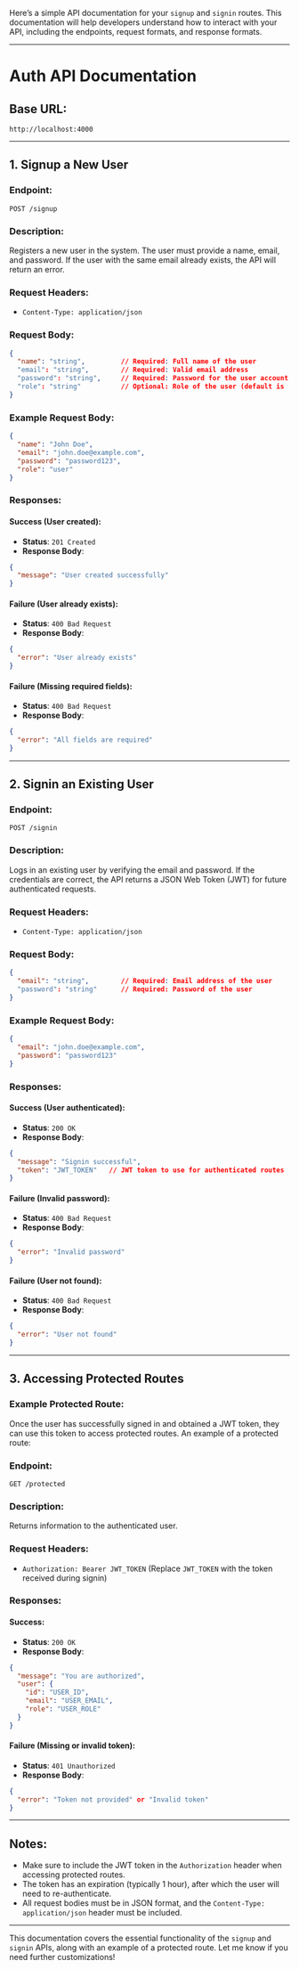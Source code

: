 Here’s a simple API documentation for your `signup` and `signin` routes. This documentation will help developers understand how to interact with your API, including the endpoints, request formats, and response formats.

---

# Auth API Documentation

## Base URL:
```
http://localhost:4000
```

---

## 1. **Signup a New User**

### Endpoint:
```
POST /signup
```

### Description:
Registers a new user in the system. The user must provide a name, email, and password. If the user with the same email already exists, the API will return an error.

### Request Headers:
- `Content-Type: application/json`

### Request Body:
```json
{
  "name": "string",         // Required: Full name of the user
  "email": "string",        // Required: Valid email address
  "password": "string",     // Required: Password for the user account
  "role": "string"          // Optional: Role of the user (default is 'user')
}
```

### Example Request Body:
```json
{
  "name": "John Doe",
  "email": "john.doe@example.com",
  "password": "password123",
  "role": "user"
}
```

### Responses:

#### Success (User created):
- **Status**: `201 Created`
- **Response Body**:
```json
{
  "message": "User created successfully"
}
```

#### Failure (User already exists):
- **Status**: `400 Bad Request`
- **Response Body**:
```json
{
  "error": "User already exists"
}
```

#### Failure (Missing required fields):
- **Status**: `400 Bad Request`
- **Response Body**:
```json
{
  "error": "All fields are required"
}
```

---

## 2. **Signin an Existing User**

### Endpoint:
```
POST /signin
```

### Description:
Logs in an existing user by verifying the email and password. If the credentials are correct, the API returns a JSON Web Token (JWT) for future authenticated requests.

### Request Headers:
- `Content-Type: application/json`

### Request Body:
```json
{
  "email": "string",        // Required: Email address of the user
  "password": "string"      // Required: Password of the user
}
```

### Example Request Body:
```json
{
  "email": "john.doe@example.com",
  "password": "password123"
}
```

### Responses:

#### Success (User authenticated):
- **Status**: `200 OK`
- **Response Body**:
```json
{
  "message": "Signin successful",
  "token": "JWT_TOKEN"   // JWT token to use for authenticated routes
}
```

#### Failure (Invalid password):
- **Status**: `400 Bad Request`
- **Response Body**:
```json
{
  "error": "Invalid password"
}
```

#### Failure (User not found):
- **Status**: `400 Bad Request`
- **Response Body**:
```json
{
  "error": "User not found"
}
```

---

## 3. **Accessing Protected Routes**

### Example Protected Route:

Once the user has successfully signed in and obtained a JWT token, they can use this token to access protected routes. An example of a protected route:

### Endpoint:
```
GET /protected
```

### Description:
Returns information to the authenticated user.

### Request Headers:
- `Authorization: Bearer JWT_TOKEN`  (Replace `JWT_TOKEN` with the token received during signin)

### Responses:

#### Success:
- **Status**: `200 OK`
- **Response Body**:
```json
{
  "message": "You are authorized",
  "user": {
    "id": "USER_ID",
    "email": "USER_EMAIL",
    "role": "USER_ROLE"
  }
}
```

#### Failure (Missing or invalid token):
- **Status**: `401 Unauthorized`
- **Response Body**:
```json
{
  "error": "Token not provided" or "Invalid token"
}
```

---

## Notes:
- Make sure to include the JWT token in the `Authorization` header when accessing protected routes.
- The token has an expiration (typically 1 hour), after which the user will need to re-authenticate.
- All request bodies must be in JSON format, and the `Content-Type: application/json` header must be included.

---

This documentation covers the essential functionality of the `signup` and `signin` APIs, along with an example of a protected route. Let me know if you need further customizations!
